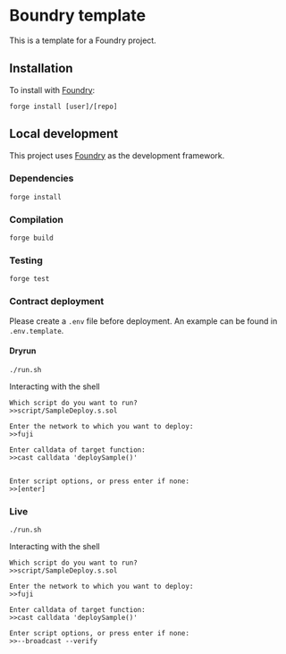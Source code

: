 # Boundry template

This is a template for a Foundry project.

## Installation



To install with [Foundry](https://github.com/foundry-rs/foundry):

```
forge install [user]/[repo]
```

## Local development

This project uses [Foundry](https://github.com/foundry-rs/foundry) as the development framework.

### Dependencies

```
forge install
```

### Compilation

```
forge build
```

### Testing

```
forge test
```

### Contract deployment

Please create a `.env` file before deployment. An example can be found in `.env.template`.

#### Dryrun

```
./run.sh
```

Interacting with the shell
```
Which script do you want to run?
>>script/SampleDeploy.s.sol

Enter the network to which you want to deploy:
>>fuji

Enter calldata of target function:
>>cast calldata 'deploySample()'


Enter script options, or press enter if none:
>>[enter]
```


### Live

```
./run.sh
```

Interacting with the shell
```
Which script do you want to run?
>>script/SampleDeploy.s.sol

Enter the network to which you want to deploy:
>>fuji

Enter calldata of target function:
>>cast calldata 'deploySample()'

Enter script options, or press enter if none:
>>--broadcast --verify
```